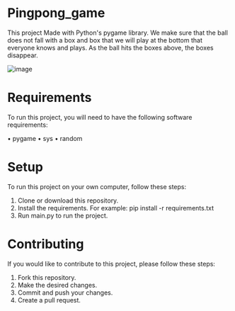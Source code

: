 # Pingpong_game
This project Made with Python's pygame library. We make sure that the ball does not fall with a box and box that we will play at the bottom that everyone knows and plays. As the ball hits the boxes above, the boxes disappear.

![image](https://user-images.githubusercontent.com/92020160/190090620-c07f2122-ddba-4693-b704-26eba17421e4.png)

# Requirements
To run this project, you will need to have the following software requirements:

• pygame
• sys
• random

# Setup
To run this project on your own computer, follow these steps:

1. Clone or download this repository.
2. Install the requirements. For example: pip install -r requirements.txt
3. Run main.py to run the project.

# Contributing
If you would like to contribute to this project, please follow these steps:

1. Fork this repository.
2. Make the desired changes.
3. Commit and push your changes.
4. Create a pull request.
